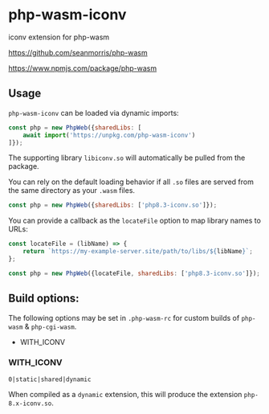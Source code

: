 # php-wasm-iconv

iconv extension for php-wasm

https://github.com/seanmorris/php-wasm

https://www.npmjs.com/package/php-wasm

## Usage

`php-wasm-iconv` can be loaded via dynamic imports:

```javascript
const php = new PhpWeb({sharedLibs: [
    await import('https://unpkg.com/php-wasm-iconv')
]});
```

The supporting library `libiconv.so` will automatically be pulled from the package.

You can rely on the default loading behavior if all `.so` files are served from the same directory as your `.wasm` files.

```javascript
const php = new PhpWeb({sharedLibs: ['php8.3-iconv.so']});
```

You can provide a callback as the `locateFile` option to map library names to URLs:

```javascript
const locateFile = (libName) => {
    return `https://my-example-server.site/path/to/libs/${libName}`;
};

const php = new PhpWeb({locateFile, sharedLibs: ['php8.3-iconv.so']});
```

## Build options:

The following options may be set in `.php-wasm-rc` for custom builds of `php-wasm` & `php-cgi-wasm`.

* WITH_ICONV

### WITH_ICONV

`0|static|shared|dynamic`

When compiled as a `dynamic` extension, this will produce the extension `php-8.x-iconv.so`.
